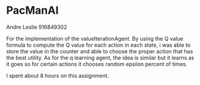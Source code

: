 # PacManAI
Andre Leslie
916849302

For the implementation of the valueIterationAgent. By using the Q value formula to compute the Q value for each action in each state, i was able to store the value in the counter and able to choose the proper action that has the best utility. As  for the q learning agent, the idea is similar but it learns as it goes so for certain actions it chooses random epsilon percent of times. 

I spent about 8 hours on this assignment. 
